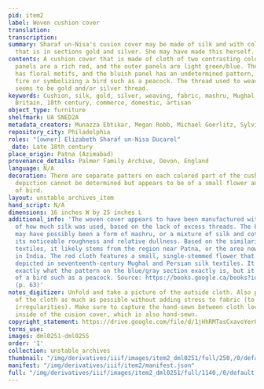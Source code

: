 ```yaml
---
pid: item2
label: Woven cushion cover
translation:
transcription:
summary: Sharaf un-Nisa's cusion cover may be made of silk and with colored thread
  that is in sections gold and silver. She may have made this herself.
contents: A cushion cover that is made of cloth of two contrasting colors; the inner
  panels are a rich red, and the outer panels are light green/blue. The red panel
  has floral motifs, and the bluish panel has an undetermined pattern, maybe depicting
  fire or symbolizing a bird such as a peacock. The thread used to weave the patterns
  seems to be gold and/or silver thread.
keywords: Cushion, silk, gold, silver, weaving, fabric, mashru, Mughal, colonial India,
  Britain, 18th century, commerce, domestic, artisan
object_type: furniture
shelfmark: UA SNED2A
metadata_creators: Munazza Ebtikar, Megan Robb, Michael Goerlitz, Sylvia Houghteling
repository_city: Philadelphia
roles: "[owner] Elizabeth Sharaf un-Nisa Ducarel"
_date: Late 18th century
place_origin: Patna (Azimabad)
provenance_details: Palmer Family Archive, Devon, England
language: N/A
decoration: There are separate patters on each colored part of the cushion. The exact
  depiction cannot be determined but appears to be of a small flower and some species
  of bird.
layout: unstable_archives_item
hand_script: N/A
dimensions: 16 inches W by 25 inches L
additional_info: 'The woven cover appears to have been manufactured with consideration
  of how much silk was used, based on the lack of excess threads. The blue/gray section
  may have possibly been a form of mashru, or a mixture of silk and cotton, noting
  its noticeable roughness and relative dullness. Based on the similarities of other
  textiles, it likely stems from the region near Patna, or the area now known as Bihar
  in India. The red cloth features a small, single-stemmed flower that is commonly
  depicted in seventeenth-century Mughal and Persian silk textiles. It''s unclear
  exactly what the pattern on the blue/gray section exactly is, but it may be a rendition
  of a bird such as a peacock. Source: https://books.google.ca/books?id=Pp9hxBMGOmQC&pg=PA63&lpg=PA63&dq=silk+fabric+patna+eighteenth+century&source=bl&ots=IKgOvV3_hZ&sig=ACfU3U1WUYOqQoFmOphzfTfBsRZr1VJA7Q&hl=en&ppis=_e&sa=X&redir_esc=y#v=onepage&q=silk%20fabric%20patna%20eighteenth%20century&f=false
  (p. 63)'
notes_digitizer: Unfold and take a picture of the outside cloth. Also photograph inside
  of the cloth as much as possible without adding stress to fabric (to capture sewing
  irregularities). Make sure to capture the hand-sewn between cloth located at the
  inside of the cusion cover, which is also hand-sewn.
copyright_statement: https://drive.google.com/file/d/1jHhRMTasCxavoYer89Wn8_Xn65nL0sW0/view?usp=sharing
terms_use:
images: dml0251-dml0255
order: '1'
collection: unstable_archives
thumbnail: "/img/derivatives/iiif/images/item2_dml0251/full/250,/0/default.jpg"
manifest: "/img/derivatives/iiif/item2/manifest.json"
full: "/img/derivatives/iiif/images/item2_dml0251/full/1140,/0/default.jpg"
---
```

